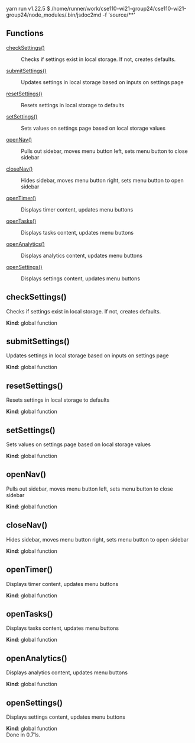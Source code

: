 yarn run v1.22.5
$ /home/runner/work/cse110-wi21-group24/cse110-wi21-group24/node_modules/.bin/jsdoc2md -f 'source/**'
## Functions

<dl>
<dt><a href="#checkSettings">checkSettings()</a></dt>
<dd><p>Checks if settings exist in local storage. If not, creates defaults.</p>
</dd>
<dt><a href="#submitSettings">submitSettings()</a></dt>
<dd><p>Updates settings in local storage based on inputs on settings page</p>
</dd>
<dt><a href="#resetSettings">resetSettings()</a></dt>
<dd><p>Resets settings in local storage to defaults</p>
</dd>
<dt><a href="#setSettings">setSettings()</a></dt>
<dd><p>Sets values on settings page based on local storage values</p>
</dd>
<dt><a href="#openNav">openNav()</a></dt>
<dd><p>Pulls out sidebar, moves menu button left, sets menu button to close sidebar</p>
</dd>
<dt><a href="#closeNav">closeNav()</a></dt>
<dd><p>Hides sidebar, moves menu button right, sets menu button to open sidebar</p>
</dd>
<dt><a href="#openTimer">openTimer()</a></dt>
<dd><p>Displays timer content, updates menu buttons</p>
</dd>
<dt><a href="#openTasks">openTasks()</a></dt>
<dd><p>Displays tasks content, updates menu buttons</p>
</dd>
<dt><a href="#openAnalytics">openAnalytics()</a></dt>
<dd><p>Displays analytics content, updates menu buttons</p>
</dd>
<dt><a href="#openSettings">openSettings()</a></dt>
<dd><p>Displays settings content, updates menu buttons</p>
</dd>
</dl>

<a name="checkSettings"></a>

## checkSettings()

Checks if settings exist in local storage. If not, creates defaults.

**Kind**: global function  
<a name="submitSettings"></a>

## submitSettings()

Updates settings in local storage based on inputs on settings page

**Kind**: global function  
<a name="resetSettings"></a>

## resetSettings()

Resets settings in local storage to defaults

**Kind**: global function  
<a name="setSettings"></a>

## setSettings()

Sets values on settings page based on local storage values

**Kind**: global function  
<a name="openNav"></a>

## openNav()

Pulls out sidebar, moves menu button left, sets menu button to close sidebar

**Kind**: global function  
<a name="closeNav"></a>

## closeNav()

Hides sidebar, moves menu button right, sets menu button to open sidebar

**Kind**: global function  
<a name="openTimer"></a>

## openTimer()

Displays timer content, updates menu buttons

**Kind**: global function  
<a name="openTasks"></a>

## openTasks()

Displays tasks content, updates menu buttons

**Kind**: global function  
<a name="openAnalytics"></a>

## openAnalytics()

Displays analytics content, updates menu buttons

**Kind**: global function  
<a name="openSettings"></a>

## openSettings()

Displays settings content, updates menu buttons

**Kind**: global function  
Done in 0.71s.
